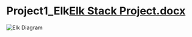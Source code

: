 # Project1_Elk[Elk Stack Project.docx](https://github.com/rjnunez1205/Project1_Elk/files/7333526/Elk.Stack.Project.docx)
![Elk Diagram](https://user-images.githubusercontent.com/81172333/137039222-b9feca5a-a0b5-4f09-8b75-4cf2c575f4a3.png)
